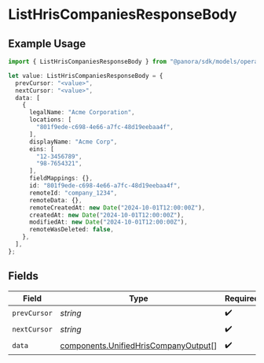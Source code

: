 # ListHrisCompaniesResponseBody

## Example Usage

```typescript
import { ListHrisCompaniesResponseBody } from "@panora/sdk/models/operations";

let value: ListHrisCompaniesResponseBody = {
  prevCursor: "<value>",
  nextCursor: "<value>",
  data: [
    {
      legalName: "Acme Corporation",
      locations: [
        "801f9ede-c698-4e66-a7fc-48d19eebaa4f",
      ],
      displayName: "Acme Corp",
      eins: [
        "12-3456789",
        "98-7654321",
      ],
      fieldMappings: {},
      id: "801f9ede-c698-4e66-a7fc-48d19eebaa4f",
      remoteId: "company_1234",
      remoteData: {},
      remoteCreatedAt: new Date("2024-10-01T12:00:00Z"),
      createdAt: new Date("2024-10-01T12:00:00Z"),
      modifiedAt: new Date("2024-10-01T12:00:00Z"),
      remoteWasDeleted: false,
    },
  ],
};
```

## Fields

| Field                                                                                        | Type                                                                                         | Required                                                                                     | Description                                                                                  |
| -------------------------------------------------------------------------------------------- | -------------------------------------------------------------------------------------------- | -------------------------------------------------------------------------------------------- | -------------------------------------------------------------------------------------------- |
| `prevCursor`                                                                                 | *string*                                                                                     | :heavy_check_mark:                                                                           | N/A                                                                                          |
| `nextCursor`                                                                                 | *string*                                                                                     | :heavy_check_mark:                                                                           | N/A                                                                                          |
| `data`                                                                                       | [components.UnifiedHrisCompanyOutput](../../models/components/unifiedhriscompanyoutput.md)[] | :heavy_check_mark:                                                                           | N/A                                                                                          |